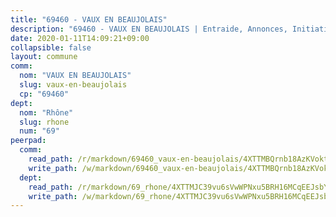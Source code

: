 ```yaml
---
title: "69460 - VAUX EN BEAUJOLAIS"
description: "69460 - VAUX EN BEAUJOLAIS | Entraide, Annonces, Initiatives"
date: 2020-01-11T14:09:21+09:00
collapsible: false
layout: commune
comm:
  nom: "VAUX EN BEAUJOLAIS"
  slug: vaux-en-beaujolais
  cp: "69460"
dept:
  nom: "Rhône"
  slug: rhone
  num: "69"
peerpad:
  comm:
    read_path: /r/markdown/69460_vaux-en-beaujolais/4XTTMBQrnb18AzKVoktDRLzquFAYor7HRH44bQNRJh1x5sBSV
    write_path: /w/markdown/69460_vaux-en-beaujolais/4XTTMBQrnb18AzKVoktDRLzquFAYor7HRH44bQNRJh1x5sBSV-K3TgU9jAtyV3v5kg3B4sfVcSBVjna7cnbEZkFRths5ny25qdDqd6YqyovoiJufcJRWBTggGM3ATiqVNpmqGc4aULWQTmr23o8P7UfS6hEtfR9YNqjP6hBcyzCXLMsPHs7Las7E6y
  dept:
    read_path: /r/markdown/69_rhone/4XTTMJC39vu6sVwWPNxu5BRH16MCqEEJsbYu4RNyAxnNmNtVW
    write_path: /w/markdown/69_rhone/4XTTMJC39vu6sVwWPNxu5BRH16MCqEEJsbYu4RNyAxnNmNtVW-K3TgUzVUEXrXvc8NoaD9JfiBpc5MBFP7KZFqLEsm11xqJDEwSVMy7UACp2eYMzek3K6y2WLoyzq5xdKMZeizKNpfHbUBgJcoYSqfidBaPx8RcTCPmdCXhdgeLZLEYHVco5fHD6Pz
---
```


